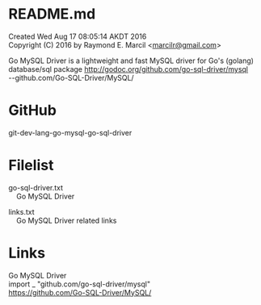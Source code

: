 # README.md
Created Wed Aug 17 08:05:14 AKDT 2016  
Copyright (C) 2016 by Raymond E. Marcil &lt;marcilr@gmail.com&gt;  


Go MySQL Driver is a lightweight and fast MySQL driver for Go's
(golang) database/sql package
http://godoc.org/github.com/go-sql-driver/mysql  
--github.com/Go-SQL-Driver/MySQL/  


GitHub
======
git-dev-lang-go-mysql-go-sql-driver


Filelist  
========  
go-sql-driver.txt  
&nbsp;&nbsp;&nbsp;&nbsp;Go MySQL Driver  

links.txt  
&nbsp;&nbsp;&nbsp;&nbsp;Go MySQL Driver related links  



Links  
=====  
Go MySQL Driver  
import _ "github.com/go-sql-driver/mysql"  
https://github.com/Go-SQL-Driver/MySQL/  

